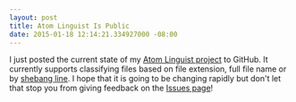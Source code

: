 ```yaml
---
layout: post
title: Atom Linguist Is Public
date: 2015-01-18 12:14:21.334927000 -08:00
---
```


I just posted the current state of my [Atom Linguist project][atom-linguist] to GitHub. It currently supports classifying files based on file extension, full file name or by [shebang line][shebang]. I hope that it is going to be changing rapidly but don't let that stop you from giving feedback on the [Issues page][issues]!

[atom-linguist]: https://github.com/lee-dohm/atom-linguist
[issues]: https://github.com/lee-dohm/atom-linguist/issues
[shebang]: https://en.wikipedia.org/wiki/Shebang_(Unix)
